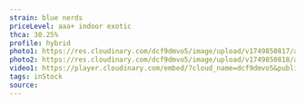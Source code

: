 ```yaml
---
strain: blue nerds
priceLevel: aaa+ indoor exotic
thca: 30.25%
profile: hybrid
photo1: https://res.cloudinary.com/dcf9dmvo5/image/upload/v1749850817/aaa-plus-indoor-ex_hybrid_blue-nerds_1_b9vgw3.jpg
photo2: https://res.cloudinary.com/dcf9dmvo5/image/upload/v1749850818/aaa-plus-indoor-ex_hybrid_blue-nerds_2_jkpgmt.jpg
video1: https://player.cloudinary.com/embed/?cloud_name=dcf9dmvo5&public_id=aaa-plus-indoor-ex_hybrid_blue-nerds_lbgjnw&profile=flower
tags: inStock
source:
---
```

